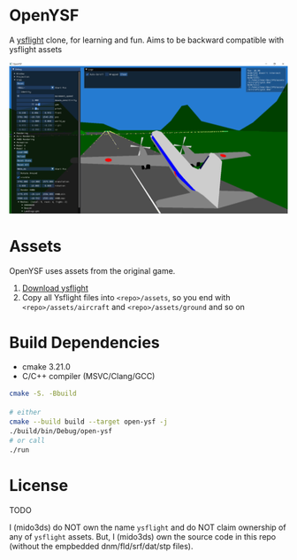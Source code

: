 # OpenYSF
A [ysflight](https://ysflight.org/) clone, for learning and fun.
Aims to be backward compatible with ysflight assets

![screenshot](./screenshot.png)

# Assets
OpenYSF uses assets from the original game.

1. [Download ysflight](https://ysflight.org/download/)
2. Copy all Ysflight files into `<repo>/assets`, so you end with `<repo>/assets/aircraft` and `<repo>/assets/ground` and so on

# Build Dependencies
- cmake 3.21.0
- C/C++ compiler (MSVC/Clang/GCC)

```sh
cmake -S. -Bbuild

# either
cmake --build build --target open-ysf -j
./build/bin/Debug/open-ysf
# or call
./run
```

# License
TODO

I (mido3ds) do NOT own the name `ysflight` and do NOT claim ownership of any of `ysflight` assets.
But, I (mido3ds) own the source code in this repo (without the empbedded dnm/fld/srf/dat/stp files).
